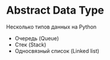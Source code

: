 # Abstract Data Type

Несколько типов данных на Python
+ Очередь (Queue)
+ Стек (Stack)
+ Односвязный список (Linked list)